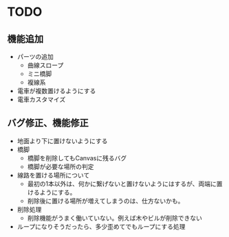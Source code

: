 # TODO

## 機能追加

- パーツの追加
  - 曲線スロープ
  - ミニ橋脚
  - 複線系
- 電車が複数置けるようにする
- 電車カスタマイズ

## バグ修正、機能修正

- 地面より下に置けないようにする
- 橋脚
  - 橋脚を削除してもCanvasに残るバグ
  - 橋脚が必要な場所の判定
- 線路を置ける場所について
  - 最初の1本以外は、何かに繋げないと置けないようにはするが、両端に置けるようにする。
  - 削除後に置ける場所が増えてしまうのは、仕方ないかも。
- 削除処理
  - 削除機能がうまく働いていない。例えば木やビルが削除できない
- ループになりそうだったら、多少歪めてでもループにする処理
